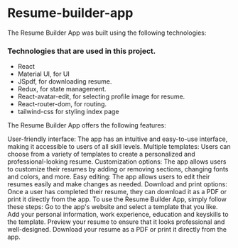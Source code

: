 # Resume-builder-app
The Resume Builder App was built using the following technologies:
### Technologies that are used in this project.
  <ul>
    <li>React</li> 
    <li>Material UI, for UI</li>  
    <li>JSpdf, for downloading resume.</li> 
    <li>Redux, for state management.</li>  
    <li>React-avatar-edit, for selecting profile image for resume.</li>
    <li>React-router-dom, for routing.</li>
    <li>tailwind-css for styling index page </li>
  </ul>
The Resume Builder App offers the following features:

User-friendly interface: The app has an intuitive and easy-to-use interface, making it accessible to users of all skill levels.
Multiple templates: Users can choose from a variety of templates to create a personalized and professional-looking resume.
Customization options: The app allows users to customize their resumes by adding or removing sections, changing fonts and colors, and more.
Easy editing: The app allows users to edit their resumes easily and make changes as needed.
Download and print options: Once a user has completed their resume, they can download it as a PDF or print it directly from the app.
To use the Resume Builder App, simply follow these steps:
Go to the app's website and select a template that you like.
Add your personal information, work experience, education and keyskills to the template.
Preview your resume to ensure that it looks professional and well-designed.
Download your resume as a PDF or print it directly from the app.
